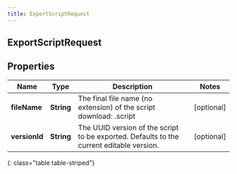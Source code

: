 ```yaml
---
title: ExportScriptRequest
---
```

## ExportScriptRequest


## Properties

| Name | Type | Description | Notes |
| ------------ | ------------- | ------------- | ------------- |
| **fileName** | <!----><!---->**String**<!----> | The final file name (no extension) of the script download: <fileName>.script |  [optional] |
| **versionId** | <!----><!---->**String**<!----> | The UUID version of the script to be exported.  Defaults to the current editable version. |  [optional] |
{: class="table table-striped"}



